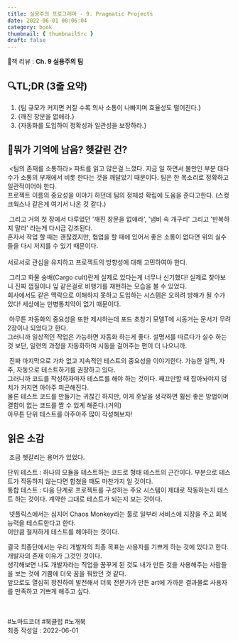 ```yaml
---
title: 실용주의 프로그래머 - 9. Pragmatic Projects
date: 2022-06-01 00:06:04
category: book
thumbnail: { thumbnailSrc }
draft: false
---
```



📘책 리뷰 : **Ch. 9 실용주의 팀**<br>

## 🔍TL;DR (3줄 요약)

1. {팀 규모가 커지면 커질 수록 의사 소통이 나빠지며 효율성도 떨어진다.}
2. {깨진 창문을 없애라.}
3. {자동화를 도입하여 정확성과 일관성을 보장하라.}

## 🤔뭐가 기억에 남음? 헷갈린 건?

&nbsp;<팀의 존재를 소통하라> 파트를 읽고 많은걸 느꼈다. 지금 일 하면서 불만인 부분 대다수가 소통의 부재에서 비롯 한다는 것을 깨달았기 때문이다. 팀은 한 목소리로 정확하고 일관적이어야 한다.<br>
프로젝트 이름의 중요성을 이야기 하던데 팀의 정체성 확립에 도움을 준다고한다. (스컹크웍스나 같은게 여기서 나온 것 같다.)<br>  

&nbsp;그리고 거의 첫 장에서 다루었던 '깨진 창문을 없애라', '냄비 속 개구리' 그리고 '반복하지 말라' 라는게 다시금 강조된다.<br>
혼자서 작업 할 때는 괜찮겠지만, 협업을 할 때에 있어서 좋은 소통이 없다면 위의 실수들을 다시 저지를 수 있기 때문이다.<br>  
서로서로 관심을 유지하고 프로젝트의 방향성에 대해 고민하여야 한다.<br>  

&nbsp;그리고 화물 숭배(Cargo cult)란게 실제로 있다는게 너무나 신기했다! 실제로 찾아보니 진짜 껍질이나 잎 같은걸로 비행기를 재현하는 모습을 볼 수 있었다.<br>
회사에서도 같은 맥락으로 이해하지 못하고 도입하는 시스템은 오히려 방해가 될 수가 있다! 세상에는 만병통치약이 없기 때문이다.<br>

&nbsp;아무튼 자동화의 중요성을 또한 제시하는데 포드 초창기 모델T에 시동거는 문서가 무려 2장이나 되었다고 한다.<br>
그러니까 일상적인 작업은 가능하면 자동화 하는게 좋다. 설명서를 따르다가 실수 하는 것 보단, 일련의 과정을 자동화하여 시동을 걸어주는 편이 더 나으니까.<br>  

&nbsp;진짜 마지막으로 가차 없고 지속적인 테스트의 중요성을 이야기한다. 가능한 일찍, 자주, 자동으로 테스트하기를 권장하고 있다.<br>
그러니까 코드를 작성하자마자 테스트를 해야 하는 것이다. 째끄만할 때 잡아놔야지 덩치가 커지면 아아주 피곤해진다.<br>
물론 테스트 코드를 만들기는 귀찮긴 하지만, 이게 훗날을 생각하면 훨씬 좋은 방법이며 결함이 없는 코드를 짤 수 있게 해준다.(거의)<br>아무튼 단위 테스트를 아주아주 많이 작성해보자!<br>  

## 읽은 소감
&nbsp;조금 헷갈리는 용어가 있었다.  

단위 테스트 : 하나의 모듈을 테스트하는 코드로 형태 테스트의 근간이다. 부분으로 테스트가 작동하지 않는다면 합쳤을 때도 마찬가지 일 것이다.<br>
통합 테스트 : 다음 단계로 프로젝트를 구성하는 주요 시스템이 제대로 작동하는지 테스트 하는 것이다. 계약한 그대로 테스트가 되는지 보는 것이다.<br>  

&nbsp;넷플릭스에서는 심지어 Chaos Monkey라는 툴로 일부러 서비스에 지장을 주고 회복 능력을 테스트한다고 한다.<br>
이만큼 철저하게 테스트를 해야하는 것이다.<br>  

결국 최종단에서는 우리 개발자의 최종 목표는 사용자를 기쁘게 하는 것에 있다고 한다. 개발자의 존재 이유가 그것인 것이다.<br>
생각해보면 나도 개발자라는 직업을 꿈꾸게 된 것도 내가 만든 것을 사용해주는 사람들을 보는 것에 기쁨에 더욱 꿈을 꿔왔던 것 같다.<br>
앞으로도 열심히 정진하여 발전해서 더욱 전문가가 만든 art에 가까운 결과물로 사용자를 만족하고 기쁘게 해주고 싶다.

&nbsp;
<br><br> #노마드코더 #북클럽 #노개북<br>
최종 작성일 : 2022-06-01